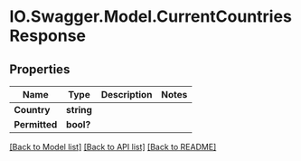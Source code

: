 # IO.Swagger.Model.CurrentCountriesResponse
## Properties

Name | Type | Description | Notes
------------ | ------------- | ------------- | -------------
**Country** | **string** |  | 
**Permitted** | **bool?** |  | 

[[Back to Model list]](../README.md#documentation-for-models) [[Back to API list]](../README.md#documentation-for-api-endpoints) [[Back to README]](../README.md)

